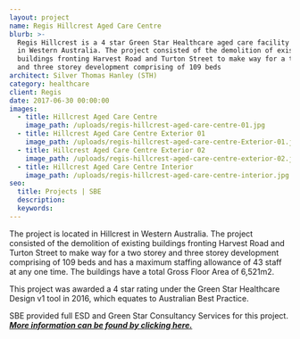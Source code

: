 ```yaml
---
layout: project
name: Regis Hillcrest Aged Care Centre
blurb: >-
  Regis Hillcrest is a 4 star Green Star Healthcare aged care facility located
  in Western Australia. The project consisted of the demolition of existing
  buildings fronting Harvest Road and Turton Street to make way for a two storey
  and three storey development comprising of 109 beds
architect: Silver Thomas Hanley (STH)
category: healthcare
client: Regis
date: 2017-06-30 00:00:00
images:
  - title: Hillcrest Aged Care Centre
    image_path: /uploads/regis-hillcrest-aged-care-centre-01.jpg
  - title: Hillcrest Aged Care Centre Exterior 01
    image_path: /uploads/regis-hillcrest-aged-care-centre-Exterior-01.jpg
  - title: Hillcrest Aged Care Centre Exterior 02
    image_path: /uploads/regis-hillcrest-aged-care-centre-exterior-02.jpg
  - title: Hillcrest Aged Care Centre Interior
    image_path: /uploads/regis-hillcrest-aged-care-centre-interior.jpg
seo:
  title: Projects | SBE
  description:
  keywords:
---
```



The project is located in Hillcrest in Western Australia. The project consisted of the demolition of existing buildings fronting Harvest Road and Turton Street to make way for a two storey and three storey development comprising of 109 beds and has a maximum staffing allowance of 43 staff at any one time. The buildings have a total Gross Floor Area of 6,521m2.

This project was awarded a 4 star rating under the Green Star Healthcare Design v1 tool in 2016, which equates to Australian Best Practice.

SBE provided full ESD and Green Star Consultancy Services for this project.&nbsp; [***More information can be found by clicking here.***](/2017/05/01/regis-hillcrest.html)